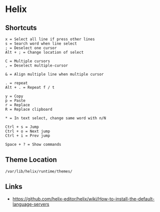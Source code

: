 # Helix

## Shortcuts
```
x = Select all line if press other lines
s = Search word when line select
; = Deselect one cursor
Alt + ; = Change location of select

C = Multiple cursors
, = Deselect multiple-cursor

& = Align multiple line when multiple cursor

. = repeat
Alt + . = Repeat f / t

y = Copy
p = Paste
r = Replace
R = Replace clipboard

* = In text select, change same word with n/N

Ctrl + s = Jump
Ctrl + o = Next jump
Ctrl + i = Prev jump

Space + ? = Show commands
```

## Theme Location
```
/var/lib/helix/runtime/themes/
```

## Links
- https://github.com/helix-editor/helix/wiki/How-to-install-the-default-language-servers

